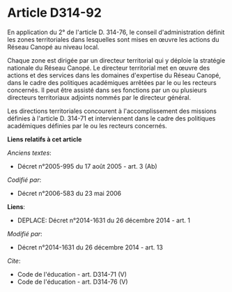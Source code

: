 # Article D314-92

En application du 2° de l'article D. 314-76, le conseil d'administration définit les zones territoriales dans lesquelles sont
mises en œuvre les actions du Réseau Canopé au niveau local. 

Chaque zone est dirigée par un directeur territorial qui y déploie la stratégie nationale du Réseau Canopé. Le directeur
territorial met en œuvre des actions et des services dans les domaines d'expertise du Réseau Canopé, dans le cadre des
politiques académiques arrêtées par le ou les recteurs concernés. Il peut être assisté dans ses fonctions par un ou plusieurs
directeurs territoriaux adjoints nommés par le directeur général. 

Les directions territoriales concourent à l'accomplissement des missions définies à l'article D. 314-71 et interviennent dans
le cadre des politiques académiques définies par le ou les recteurs concernés.

**Liens relatifs à cet article**

_Anciens textes_:

  - Décret n°2005-995 du 17 août 2005 - art. 3 (Ab)

_Codifié par_:

  - Décret n°2006-583 du 23 mai 2006

**Liens**:

  - DEPLACE: Décret n°2014-1631 du 26 décembre 2014 - art. 1

_Modifié par_:

  - Décret n°2014-1631 du 26 décembre 2014 - art. 13

_Cite_:

  - Code de l'éducation - art. D314-71 (V)
  - Code de l'éducation - art. D314-76 (V)
